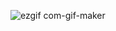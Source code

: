 ![ezgif com-gif-maker](https://user-images.githubusercontent.com/57765406/213530566-82d37d36-41b8-4ddf-9860-e89e9166a1c3.gif)
